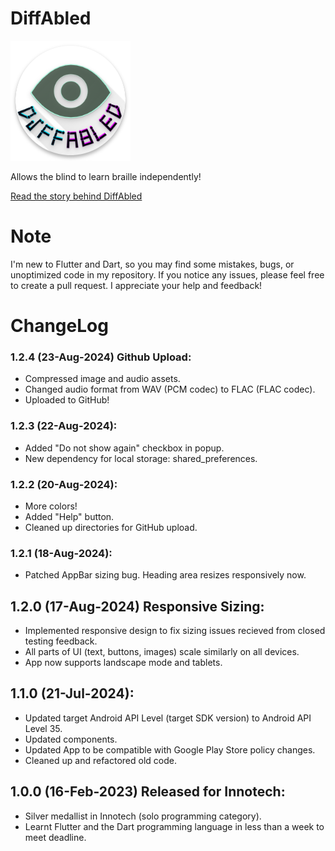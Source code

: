 # DiffAbled
[<img src="android/app/src/main/res/mipmap-xxxhdpi/ic_launcher.png">](https://aamirazeez.com/story/diffabled)

Allows the blind to learn braille independently!

[Read the story behind DiffAbled](https://aamirazeez.com/story/diffabled)

# Note
I'm new to Flutter and Dart, so you may find some mistakes, bugs, or unoptimized code in my repository.
If you notice any issues, please feel free to create a pull request. I appreciate your help and feedback!

# ChangeLog
### 1.2.4 (23-Aug-2024) Github Upload:
- Compressed image and audio assets.
- Changed audio format from WAV (PCM codec) to FLAC (FLAC codec).
- Uploaded to GitHub!
### 1.2.3 (22-Aug-2024):
- Added "Do not show again" checkbox in popup.
- New dependency for local storage: shared_preferences.
### 1.2.2 (20-Aug-2024):
- More colors!
- Added "Help" button.
- Cleaned up directories for GitHub upload.
### 1.2.1 (18-Aug-2024):
- Patched AppBar sizing bug. Heading area resizes responsively now.
## 1.2.0 (17-Aug-2024) Responsive Sizing:
- Implemented responsive design to fix sizing issues recieved from closed testing feedback.
- All parts of UI (text, buttons, images) scale similarly on all devices.
- App now supports landscape mode and tablets.

## 1.1.0 (21-Jul-2024):
- Updated target Android API Level (target SDK version) to Android API Level 35.
- Updated components.
- Updated App to be compatible with Google Play Store policy changes.
- Cleaned up and refactored old code.

## 1.0.0 (16-Feb-2023) Released for Innotech:
- Silver medallist in Innotech (solo programming category).
- Learnt Flutter and the Dart programming language in less than a week to meet deadline.
